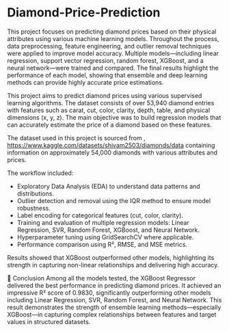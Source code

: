 # Diamond-Price-Prediction

This project focuses on predicting diamond prices based on their physical attributes using various machine learning models. Throughout the process, data preprocessing, feature engineering, and outlier removal techniques were applied to improve model accuracy. Multiple models—including linear regression, support vector regression, random forest, XGBoost, and a neural network—were trained and compared. The final results highlight the performance of each model, showing that ensemble and deep learning methods can provide highly accurate price estimations.


This project aims to predict diamond prices using various supervised learning algorithms. The dataset consists of over 53,940 diamond entries with features such as carat, cut, color, clarity, depth, table, and physical dimensions (x, y, z). The main objective was to build regression models that can accurately estimate the price of a diamond based on these features.

The dataset used in this project is sourced from , https://www.kaggle.com/datasets/shivam2503/diamonds/data containing information on approximately 54,000 diamonds with various attributes and prices. 

The workflow included:
- Exploratory Data Analysis (EDA) to understand data patterns and distributions.
- Outlier detection and removal using the IQR method to ensure model robustness.
- Label encoding for categorical features (cut, color, clarity).
- Training and evaluation of multiple regression models: Linear Regression, SVR, Random Forest, XGBoost, and Neural Network.
- Hyperparameter tuning using GridSearchCV where applicable.
- Performance comparison using R², RMSE, and MSE metrics.

Results showed that XGBoost outperformed other models, highlighting its strength in capturing non-linear relationships and delivering high accuracy.

📌 Conclusion
Among all the models tested, the XGBoost Regressor delivered the best performance in predicting diamond prices. It achieved an impressive R² score of 0.9830, significantly outperforming other models including Linear Regression, SVR, Random Forest, and Neural Network. This result demonstrates the strength of ensemble learning methods—especially XGBoost—in capturing complex relationships between features and target values in structured datasets.



